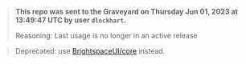> **This repo was sent to the Graveyard on Thursday Jun 01, 2023 at 13:49:47 UTC by user `dlockhart`.**
>
> Reasoning: Last usage is no longer in an active release


> Deprecated: use [BrightspaceUI/core](https://github.com/BrightspaceUI/core) instead.
